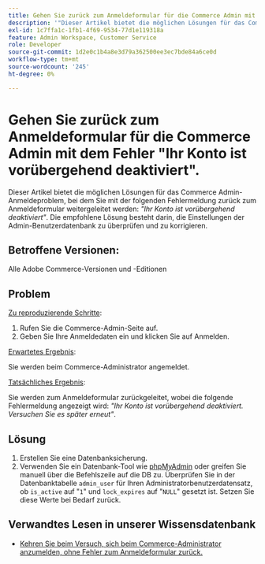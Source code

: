 ```yaml
---
title: Gehen Sie zurück zum Anmeldeformular für die Commerce Admin mit dem Fehler "Ihr Konto ist vorübergehend deaktiviert".
description: '"Dieser Artikel bietet die möglichen Lösungen für das Commerce Admin-Anmeldeproblem, bei dem Sie mit der folgenden Fehlermeldung zurück zum Anmeldeformular weitergeleitet werden: *"Ihr Konto ist vorübergehend deaktiviert"*. Die empfohlene Lösung besteht darin, die Einstellungen der Admin-Benutzerdatenbank zu überprüfen und zu korrigieren."'
exl-id: 1c7ffa1c-1fb1-4f69-9534-77d1e119318a
feature: Admin Workspace, Customer Service
role: Developer
source-git-commit: 1d2e0c1b4a8e3d79a362500ee3ec7bde84a6ce0d
workflow-type: tm+mt
source-wordcount: '245'
ht-degree: 0%

---
```


# Gehen Sie zurück zum Anmeldeformular für die Commerce Admin mit dem Fehler &quot;Ihr Konto ist vorübergehend deaktiviert&quot;.

Dieser Artikel bietet die möglichen Lösungen für das Commerce Admin-Anmeldeproblem, bei dem Sie mit der folgenden Fehlermeldung zurück zum Anmeldeformular weitergeleitet werden: *&quot;Ihr Konto ist vorübergehend deaktiviert&quot;*. Die empfohlene Lösung besteht darin, die Einstellungen der Admin-Benutzerdatenbank zu überprüfen und zu korrigieren.

## Betroffene Versionen:

Alle Adobe Commerce-Versionen und -Editionen

## Problem

<u>Zu reproduzierende Schritte</u>:

1. Rufen Sie die Commerce-Admin-Seite auf.
1. Geben Sie Ihre Anmeldedaten ein und klicken Sie auf Anmelden.

<u>Erwartetes Ergebnis</u>:

Sie werden beim Commerce-Administrator angemeldet.

<u>Tatsächliches Ergebnis</u>:

Sie werden zum Anmeldeformular zurückgeleitet, wobei die folgende Fehlermeldung angezeigt wird: *&quot;Ihr Konto ist vorübergehend deaktiviert. Versuchen Sie es später erneut&quot;*.

## Lösung

1. Erstellen Sie eine Datenbanksicherung.
1. Verwenden Sie ein Datenbank-Tool wie [phpMyAdmin](https://devdocs.magento.com/guides/v2.2/install-gde/prereq/optional.html#install-optional-phpmyadmin) oder greifen Sie manuell über die Befehlszeile auf die DB zu. Überprüfen Sie in der Datenbanktabelle `admin_user` für Ihren Administratorbenutzerdatensatz, ob `is_active` auf &quot;`1`&quot; und `lock_expires` auf &quot;`NULL`&quot; gesetzt ist. Setzen Sie diese Werte bei Bedarf zurück.

## Verwandtes Lesen in unserer Wissensdatenbank

* [Kehren Sie beim Versuch, sich beim Commerce-Administrator anzumelden, ohne Fehler zum Anmeldeformular zurück.](/help/troubleshooting/miscellaneous/login-redirect-when-trying-to-login-to-magento-admin.md)

